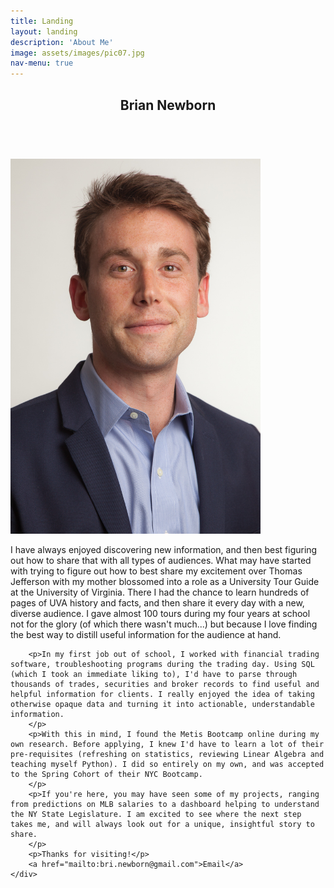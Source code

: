 ```yaml
---
title: Landing
layout: landing
description: 'About Me'
image: assets/images/pic07.jpg
nav-menu: true
---
```


<!-- Main -->
<div id="main">

<!-- One -->
<section id="one">
	<div class="inner">
		<header class="major">
			<h2>Brian Newborn</h2>
		</header>
		<br>
		<!-- <img src="/assets/images/bn_headshot.jpg" alt="Me!"> -->
		<!-- 800 × 1200 -->
		<img src="/assets/images/bn_headshot.jpg" alt="Me!" width="400" height="600">
		<!-- ![Me!](/assets/images/bn_headshot.jpg){:height="30%" width="30%"} -->
		<br>
		<p>I have always enjoyed discovering new information, and then best figuring out how to share that with all types of audiences. What may have started with trying to figure out how to best share my excitement over Thomas Jefferson with my mother blossomed into a role as a University Tour Guide at the University of Virginia. There I had the chance to learn hundreds of pages of UVA history and facts, and then share it every day with a new, diverse audience. I gave almost 100 tours during my four years at school not for the glory (of which there wasn't much...) but because I love finding the best way to distill useful information for the audience at hand.
		</p>


		<p>In my first job out of school, I worked with financial trading software, troubleshooting programs during the trading day. Using SQL (which I took an immediate liking to), I'd have to parse through thousands of trades, securities and broker records to find useful and helpful information for clients. I really enjoyed the idea of taking otherwise opaque data and turning it into actionable, understandable information.
		</p>
		<p>With this in mind, I found the Metis Bootcamp online during my own research. Before applying, I knew I'd have to learn a lot of their pre-requisites (refreshing on statistics, reviewing Linear Algebra and teaching myself Python). I did so entirely on my own, and was accepted to the Spring Cohort of their NYC Bootcamp.
		</p>
		<p>If you're here, you may have seen some of my projects, ranging from predictions on MLB salaries to a dashboard helping to understand the NY State Legislature. I am excited to see where the next step takes me, and will always look out for a unique, insightful story to share.
		</p>
		<p>Thanks for visiting!</p>
		<a href="mailto:bri.newborn@gmail.com">Email</a>
	</div>
</section>

</div>
